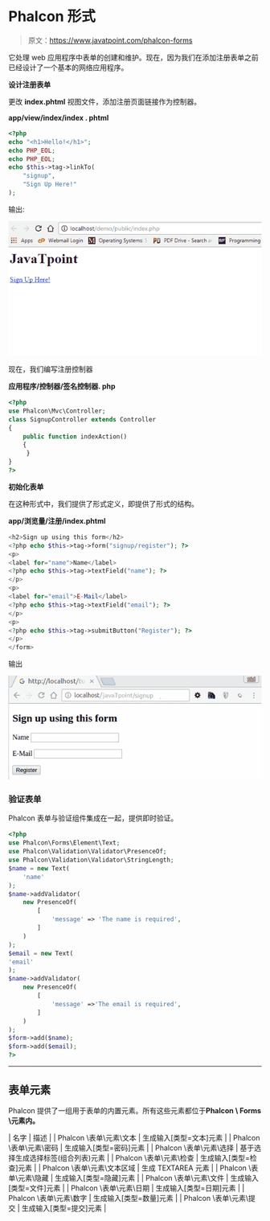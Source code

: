 # Phalcon 形式

> 原文：<https://www.javatpoint.com/phalcon-forms>

它处理 web 应用程序中表单的创建和维护。现在，因为我们在添加注册表单之前已经设计了一个基本的网络应用程序。

**设计注册表单**

更改 **index.phtml** 视图文件，添加注册页面链接作为控制器。

**app/view/index/index . phtml**

```php
<?php
echo "<h1>Hello!</h1>";
echo PHP_EOL;
echo PHP_EOL;
echo $this->tag->linkTo(
    "signup",
    "Sign Up Here!"
);

```

输出:

![Phalcon Forms 1](img/70ac90e74488368e4b1c7f17e0969a91.png)

现在，我们编写注册控制器

**应用程序/控制器/签名控制器. php**

```php
<?php
use Phalcon\Mvc\Controller;
class SignupController extends Controller
{
    public function indexAction() 
	{
	 }
}
?>

```

**初始化表单**

在这种形式中，我们提供了形式定义，即提供了形式的结构。

**app/浏览量/注册/index.phtml**

```php
<h2>Sign up using this form</h2>
<?php echo $this->tag->form("signup/register"); ?>
<p>
<label for="name">Name</label>
<?php echo $this->tag->textField("name"); ?>
</p>
<p>
<label for="email">E-Mail</label>
<?php echo $this->tag->textField("email"); ?>
</p>
<p>
<?php echo $this->tag->submitButton("Register"); ?>
</p>
</form>

```

输出

![Phalcon Forms 2](img/e6a4dc39b9a1bf0322510be40798c4b8.png)

### 验证表单

Phalcon 表单与验证组件集成在一起，提供即时验证。

```php
<?php
use Phalcon\Forms\Element\Text;
use Phalcon\Validation\Validator\PresenceOf;
use Phalcon\Validation\Validator\StringLength;
$name = new Text(
    'name'
);
$name->addValidator(
    new PresenceOf(
        [
            'message' => 'The name is required',
        ]
    )
);
$email = new Text(
'email'
);
$name->addValidator(
    new PresenceOf(
        [
            'message' =>'The email is required',
        ]
    )
);
$form->add($name);
$form->add($email);
?>

```

* * *

## 表单元素

Phalcon 提供了一组用于表单的内置元素。所有这些元素都位于**Phalcon \ Forms \元素内。**

| 名字 | 描述 |
| Phalcon \表单\元素\文本 | 生成输入[类型=文本]元素 |
| Phalcon \表单\元素\密码 | 生成输入[类型=密码]元素 |
| Phalcon \表单\元素\选择 | 基于选择生成选择标签(组合列表)元素 |
| Phalcon \表单\元素\检查 | 生成输入[类型=检查]元素 |
| Phalcon \表单\元素\文本区域 | 生成 TEXTAREA 元素 |
| Phalcon \表单\元素\隐藏 | 生成输入[类型=隐藏]元素 |
| Phalcon \表单\元素\文件 | 生成输入[类型=文件]元素 |
| Phalcon \表单\元素\日期 | 生成输入[类型=日期]元素 |
| Phalcon \表单\元素\数字 | 生成输入[类型=数量]元素 |
| Phalcon \表单\元素\提交 | 生成输入[类型=提交]元素 |